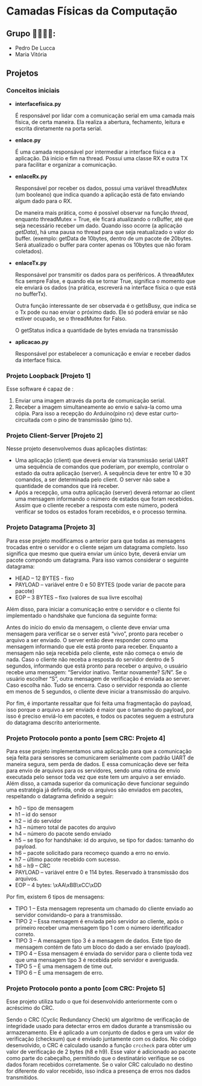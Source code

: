 # Camadas Físicas da Computação
## Grupo 🙋‍♂️🙋‍♀️:
* Pedro De Lucca
* Maria Vitória

## Projetos

### Conceitos iniciais 

- __interfacefisica.py__
    
    É responsável por lidar com a comunicação serial em uma camada mais física, de certa maneira. Ela realiza a abertura, fechamento, leitura e escrita diretamente na porta serial.

- __enlace.py__

    É uma camada responsável por intermediar a interface física e a aplicação. Dá inicio e fim na thread. Possui uma classe RX e outra TX para facilitar e organizar a comunicação.

- __enlaceRx.py__

    Responsável por receber os dados, possui uma variável threadMutex (um booleano) que indica quando a aplicação está de fato enviando algum dado para o RX. 

    De maneira mais prática, como é possível observar na função _thread_, enquanto threadMutex = True, ele ficará atualizando o rxBuffer, até que seja necessário receber um dado. Quando isso ocorre (a aplicação _getData_), há uma pausa no thread para que seja reatualizado o valor do buffer. (exemplo: getData de 10bytes, dentro de um pacote de 20bytes. Será atualizado o buffer para conter apenas os 10bytes que não foram coletados).

- __enlaceTx.py__

    Responsável por transmitir os dados para os periféricos. A threadMutex fica sempre False, e quando ela se tornar True, significa o momento que ele enviará os dados (na prática, escreverá na interface física o que está no bufferTx). 
    
    Outra função interessante de ser observada é o getIsBusy, que indica se o Tx pode ou nao enviar o próximo dado. Ele só poderá enviar se não estiver ocupado, se o threadMutex for Falso.

    O getStatus indica a quantidade de bytes enviada na transmissão

- __aplicacao.py__

    Responsável por estabelecer a comunicação e enviar e receber dados da interface física.

### Projeto Loopback [Projeto 1]

Esse software é capaz de :
1) Enviar uma imagem através da porta de comunicação serial.
2) Receber a imagem simultaneamente ao envio e salva-la como uma cópia. Para isso a recepção do Arduino(pino rx) deve estar curto-circuitada com o pino de transmissão (pino tx).

### Projeto Client-Server [Projeto 2]

Nesse projeto desenvolvemos duas aplicações distintas:
- Uma aplicação (client) que deverá enviar via transmissão serial UART uma sequência de comandos que poderiam, por exemplo, controlar o estado da outra aplicação (server). A sequência
deve ter entre 10 e 30 comandos, a ser determinada pelo client. O server não sabe a quantidade de comandos que irá receber.
- Após a recepção, uma outra aplicação (server) deverá retornar ao client uma mensagem informando o número de estados
que foram recebidos. Assim que o cliente receber a resposta com este número, poderá verificar se todos os estados
foram recebidos, e o processo termina.

### Projeto Datagrama [Projeto 3]

Para esse projeto modificamos o anterior para que todas as mensagens trocadas entre o servidor e o cliente sejam um datagrama completo. Isso significa que mesmo que queira enviar um único byte, deverá enviar um pacote
compondo um datagrama. Para isso vamos considerar o seguinte datagrama:
- HEAD – 12 BYTES - fixo
- PAYLOAD – variável entre 0 e 50 BYTES (pode variar de pacote para pacote)
- EOP – 3 BYTES – fixo (valores de sua livre escolha)

Além disso, para iniciar a comunicação entre o servidor e o cliente foi implementado o handshake que funciona da seguinte forma:

Antes do início do envio da mensagem, o cliente deve enviar uma mensagem para verificar se o server está
“vivo”, pronto para receber o arquivo a ser enviado. O server então deve responder como uma mensagem
informando que ele está pronto para receber. Enquanto a mensagem não seja recebida pelo cliente, este não
começa o envio de nada. Caso o cliente não receba a resposta do servidor dentro de 5 segundos, informando que
está pronto para receber o arquivo, o usuário recebe uma mensagem: “Servidor inativo. Tentar novamente? S/N”. Se
o usuário escolher “S”, outra mensagem de verificação é enviada ao server. Caso escolha não. Tudo se encerra.
Caso o servidor responda ao cliente em menos de 5 segundos, o cliente deve iniciar a transmissão do arquivo.

Por fim, é importante ressaltar que foi feita uma fragmentação do payload, isso porque o arquivo a ser enviado é maior que o tamanho do payload, por isso é preciso enviá-lo em pacotes, e todos os pacotes seguem a estrutura do datagrama descrito anteriormente. 

### Projeto Protocolo ponto a ponto [sem CRC: Projeto 4]

Para esse projeto implementamos uma aplicação para que a comunicação seja feita para sensores se comunicarem serialmente com padrão UART de
maneira segura, sem perda de dados. E essa comunicação deve ser feita para envio de arquivos para os servidores, sendo uma rotina
de envio executada pelo sensor toda vez que este tem um arquivo a ser enviado.
Além disso, a camada superior da comunicação deve funcionar seguindo
uma estratégia já definida, onde os arquivos são enviados em pacotes, respeitando o datagrama definido a seguir:

- h0 – tipo de mensagem
- h1 – id do sensor
- h2 – id do servidor
- h3 – número total de pacotes do arquivo
- h4 – número do pacote sendo enviado
- h5 – se tipo for handshake: id do arquivo, se tipo for dados: tamanho do payload.
- h6 – pacote solicitado para recomeço quando a erro no envio.
- h7 – último pacote recebido com sucesso.
- h8 – h9 – CRC
- PAYLOAD – variável entre 0 e 114 bytes. Reservado à transmissão dos arquivos.
- EOP – 4 bytes: \xAA\xBB\xCC\xDD

Por fim, existem 6 tipos de mensagens:

- TIPO 1 – Esta mensagem representa um chamado do cliente enviado ao servidor convidando-o para a transmissão.
- TIPO 2 – Essa mensagem é enviada pelo servidor ao cliente, após o primeiro receber uma mensagem tipo 1 com o número
identificador correto.
- TIPO 3 – A mensagem tipo 3 é a mensagem de dados. Este tipo de mensagem contém de fato um bloco do dado a ser enviado
(payload). 
- TIPO 4 – Essa mensagem é enviada do servidor para o cliente toda vez que uma mensagem tipo 3 é recebida pelo servidor e
averiguada.
- TIPO 5 – É uma mensagem de time out.
- TIPO 6 – É uma mensagem de erro. 

### Projeto Protocolo ponto a ponto [com CRC: Projeto 5]

Esse projeto utiliza tudo o que foi desenvolvido anteriormente com o acréscimo do CRC.

Sendo o CRC (Cyclic Redundancy Check) um algoritmo de verificação de integridade usado para detectar erros em dados durante a transmissão ou armazenamento. Ele é aplicado a um conjunto de dados e gera um valor de verificação (checksum) que é enviado juntamente com os dados. No código desenvolvido, o CRC é calculado usando a função `crccheck` para obter um valor de verificação de 2 bytes (h8 e h9). Esse valor é adicionado ao pacote como parte do cabeçalho, permitindo que o destinatário verifique se os dados foram recebidos corretamente. Se o valor CRC calculado no destino for diferente do valor recebido, isso indica a presença de erros nos dados transmitidos.